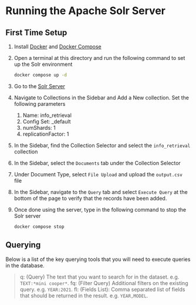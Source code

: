 # Running the Apache Solr Server

## First Time Setup

1. Install [Docker](https://docs.docker.com/get-docker/) and [Docker Compose](https://docs.docker.com/compose/install/)
2. Open a terminal at this directory and run the following command to set up the Solr environment

    ```bash
    docker compose up -d
    ```

3. Go to the [Solr Server](http://localhost:8983)
4. Navigate to Collections in the Sidebar and Add a New collection. Set the following parameters
   1. Name: info_retrieval
   2. Config Set: _default
   3. numShards: 1
   4. replicationFactor: 1
5. In the Sidebar, find the Collection Selector and select the `info_retrieval` collection
6. In the Sidebar, select the `Documents` tab under the Collection Selector
7. Under Document Type, select `File Upload` and upload the `output.csv` file
8. In the Sidebar, navigate to the `Query` tab and select `Execute Query` at the bottom of the page to verify that the records have been added.
9. Once done using the server, type in the following command to stop the Solr server

    ```bash
    docker compose stop
    ```

## Querying

Below is a list of the key querying tools that you will need to execute queries in the database.

> q: (Query) The text that you want to search for in the dataset. e.g. `TEXT:*mini cooper*`.
> fq: (Filter Query) Additional filters on the existing query. e.g. `YEAR:2021`.
> fl: (Fields List): Comma separated list of fields that should be returned in the result. e.g. `YEAR,MODEL`.
